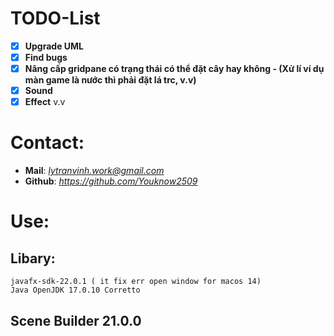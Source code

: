 
# TODO-List
- [x] **Upgrade UML**
- [x] **Find bugs**
- [x] **Nâng cấp gridpane có trạng thái có thể đặt cây hay không - (Xử lí ví dụ màn game là nước thì phải đặt lá trc, v.v)**
- [x] **Sound**
- [x] **Effect**
v.v

# Contact:
- **Mail**: *lytranvinh.work@gmail.com*
- **Github**: *https://github.com/Youknow2509*

# Use:
## Libary:
    javafx-sdk-22.0.1 ( it fix err open window for macos 14) 
    Java OpenJDK 17.0.10 Corretto
## Scene Builder 21.0.0


